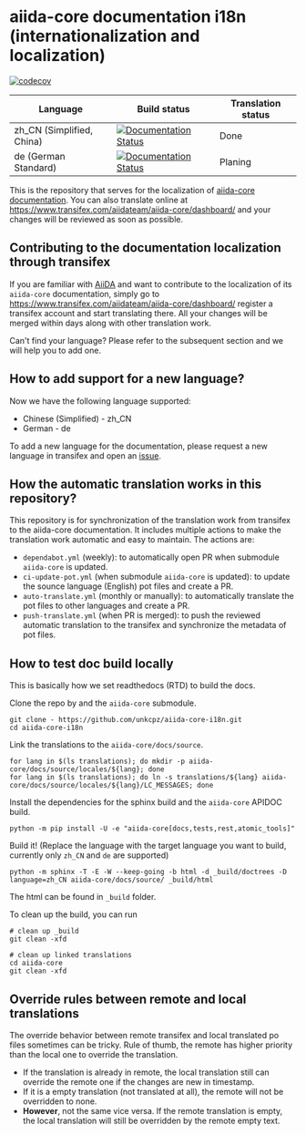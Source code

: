 # aiida-core documentation i18n (internationalization and localization)

[![codecov](https://codecov.io/gh/unkcpz/aiida-core-i18n/branch/main/graph/badge.svg)](https://codecov.io/gh/unkcpz/aiida-core-i18n)

| Language     | Build status | Translation status |
| ----------- | ----------- | ----------- | 
| zh_CN (Simplified, China)    | [![Documentation Status](https://readthedocs.org/projects/aiida-core-zh-cn/badge/?version=latest)](https://aiida.readthedocs.io/projects/aiida-core/zh-cn/latest/?badge=latest)  | Done |
| de (German Standard)   | [![Documentation Status](https://readthedocs.org/projects/aiida-core-de/badge/?version=latest)](https://aiida-core-de.readthedocs.io/de/latest/?badge=latest) | Planing |


This is the repository that serves for the localization of [aiida-core documentation](https://aiida.readthedocs.io/projects/aiida-core/en/latest/index.html).
You can also translate online at <https://www.transifex.com/aiidateam/aiida-core/dashboard/> and your changes will be reviewed as soon as possible.


## Contributing to the documentation localization through transifex

If you are familiar with [AiiDA](https://www.aiida.net/) and want to contribute to the localization of its `aiida-core` documentation, 
simply go to <https://www.transifex.com/aiidateam/aiida-core/dashboard/> register a transifex account and start translating there. 
All your changes will be merged within days along with other translation work. 

Can't find your language? Please refer to the subsequent section and we will help you to add one.


## How to add support for a new language?

Now we have the following language supported:

- Chinese (Simplified) - zh_CN
- German - de

To add a new language for the documentation, please request a new language in transifex and open an [issue](https://github.com/unkcpz/aiida-core-i18n/issues/new/choose).

## How the automatic translation works in this repository?

This repository is for synchronization of the translation work from transifex to the aiida-core documentation.
It includes multiple actions to make the translation work automatic and easy to maintain.
The actions are:
- `dependabot.yml` (weekly): to automatically open PR when submodule `aiida-core` is updated.
- `ci-update-pot.yml` (when submodule `aiida-core` is updated): to update the sounce language (English) pot files and create a PR.
- `auto-translate.yml` (monthly or manually): to automatically translate the pot files to other languages and create a PR.
- `push-translate.yml` (when PR is merged): to push the reviewed automatic translation to the transifex and synchronize the metadata of pot files.

## How to test doc build locally

This is basically how we set readthedocs (RTD) to build the docs.

Clone the repo by and the `aiida-core` submodule.

```
git clone - https://github.com/unkcpz/aiida-core-i18n.git
cd aiida-core-i18n
```

Link the translations to the `aiida-core/docs/source`.

```
for lang in $(ls translations); do mkdir -p aiida-core/docs/source/locales/${lang}; done
for lang in $(ls translations); do ln -s translations/${lang} aiida-core/docs/source/locales/${lang}/LC_MESSAGES; done
```

Install the dependencies for the sphinx build and the `aiida-core` APIDOC build.

```
python -m pip install -U -e "aiida-core[docs,tests,rest,atomic_tools]"
```

Build it! (Replace the language with the target language you want to build, currently only `zh_CN` and `de` are supported)

```
python -m sphinx -T -E -W --keep-going -b html -d _build/doctrees -D language=zh_CN aiida-core/docs/source/ _build/html
```

The html can be found in `_build` folder.

To clean up the build, you can run

```
# clean up _build
git clean -xfd

# clean up linked translations
cd aiida-core
git clean -xfd
```

## Override rules between remote and local translations

The override behavior between remote transifex and local translated po files sometimes can be tricky.
Rule of thumb, the remote has higher priority than the local one to override the translation.

- If the translation is already in remote, the local translation still can override the remote one if the changes are new in timestamp.
- If it is a empty translation (not translated at all), the remote will not be overridden to none.
- **However**, not the same vice versa. If the remote translation is empty, the local translation will still be overridden by the remote empty text.
